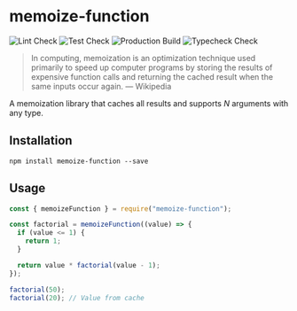 # memoize-function

![Lint Check](https://github.com/playerony/memoize-function/workflows/Lint/badge.svg)
![Test Check](https://github.com/playerony/memoize-function/workflows/Test/badge.svg)
![Production Build](https://github.com/playerony/memoize-function/workflows/Build/badge.svg)
![Typecheck Check](https://github.com/playerony/memoize-function/workflows/Typecheck/badge.svg)

> In computing, memoization is an optimization technique used primarily to speed up computer programs by storing the results of expensive function calls and returning the cached result when the same inputs occur again.
> — Wikipedia

A memoization library that caches all results and supports _N_ arguments with any type.

## Installation

```shell
npm install memoize-function --save
```

## Usage

```js
const { memoizeFunction } = require("memoize-function");

const factorial = memoizeFunction((value) => {
  if (value <= 1) {
    return 1;
  }

  return value * factorial(value - 1);
});

factorial(50);
factorial(20); // Value from cache
```
